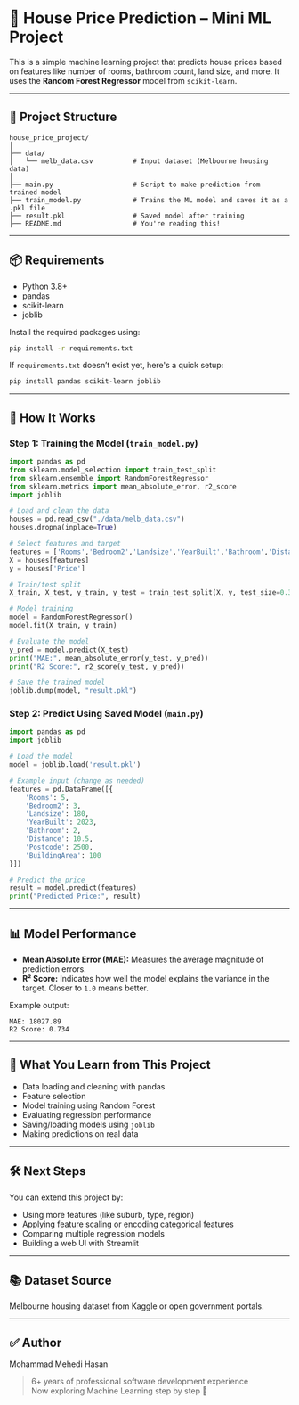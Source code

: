 
# 🏡 House Price Prediction – Mini ML Project

This is a simple machine learning project that predicts house prices based on features like number of rooms, bathroom count, land size, and more. It uses the **Random Forest Regressor** model from `scikit-learn`.

---

## 📁 Project Structure

```
house_price_project/
│
├── data/
│   └── melb_data.csv          # Input dataset (Melbourne housing data)
│
├── main.py                    # Script to make prediction from trained model
├── train_model.py             # Trains the ML model and saves it as a .pkl file
├── result.pkl                 # Saved model after training
├── README.md                  # You're reading this!
```

---

## 📦 Requirements

- Python 3.8+
- pandas
- scikit-learn
- joblib

Install the required packages using:

```bash
pip install -r requirements.txt
```

If `requirements.txt` doesn’t exist yet, here's a quick setup:

```bash
pip install pandas scikit-learn joblib
```

---

## 🚀 How It Works

### Step 1: Training the Model (`train_model.py`)

```python
import pandas as pd
from sklearn.model_selection import train_test_split
from sklearn.ensemble import RandomForestRegressor
from sklearn.metrics import mean_absolute_error, r2_score
import joblib

# Load and clean the data
houses = pd.read_csv("./data/melb_data.csv")
houses.dropna(inplace=True)

# Select features and target
features = ['Rooms','Bedroom2','Landsize','YearBuilt','Bathroom','Distance','Postcode','BuildingArea']
X = houses[features]
y = houses['Price']

# Train/test split
X_train, X_test, y_train, y_test = train_test_split(X, y, test_size=0.33, random_state=1)

# Model training
model = RandomForestRegressor()
model.fit(X_train, y_train)

# Evaluate the model
y_pred = model.predict(X_test)
print("MAE:", mean_absolute_error(y_test, y_pred))
print("R2 Score:", r2_score(y_test, y_pred))

# Save the trained model
joblib.dump(model, "result.pkl")
```

### Step 2: Predict Using Saved Model (`main.py`)

```python
import pandas as pd
import joblib

# Load the model
model = joblib.load('result.pkl')

# Example input (change as needed)
features = pd.DataFrame([{
    'Rooms': 5,
    'Bedroom2': 3,
    'Landsize': 180,
    'YearBuilt': 2023,
    'Bathroom': 2,
    'Distance': 10.5,
    'Postcode': 2500,
    'BuildingArea': 100
}])

# Predict the price
result = model.predict(features)
print("Predicted Price:", result)
```

---

## 📊 Model Performance

- **Mean Absolute Error (MAE):** Measures the average magnitude of prediction errors.
- **R² Score:** Indicates how well the model explains the variance in the target. Closer to `1.0` means better.

Example output:

```
MAE: 18027.89
R2 Score: 0.734
```

---

## 🧠 What You Learn from This Project

- Data loading and cleaning with pandas
- Feature selection
- Model training using Random Forest
- Evaluating regression performance
- Saving/loading models using `joblib`
- Making predictions on real data

---

## 🛠️ Next Steps

You can extend this project by:
- Using more features (like suburb, type, region)
- Applying feature scaling or encoding categorical features
- Comparing multiple regression models
- Building a web UI with Streamlit

---

## 📚 Dataset Source

Melbourne housing dataset from Kaggle or open government portals.

---

## ✅ Author

Mohammad Mehedi Hasan  
> 6+ years of professional software development experience  
> Now exploring Machine Learning step by step 🚀
